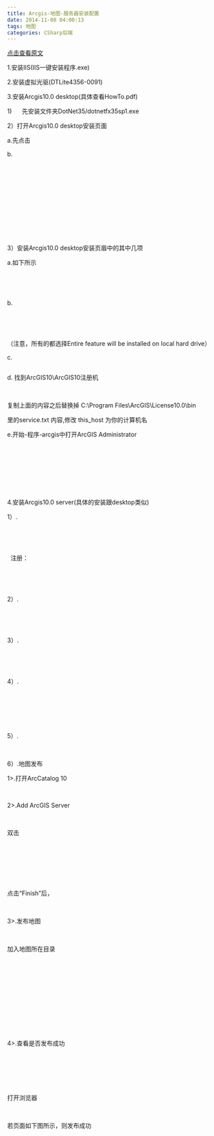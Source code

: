```yaml
---
title: Arcgis-地图-服务器安装配置
date: 2014-11-08 04:00:13
tags: 地图
categories: CSharp后端
---
```


[点击查看原文](https://www.cnblogs.com/bugzone/p/arcgis.html)

<div id="cnblogs_post_body" class="blogpost-body ">
    <p>1.安装IIS(IIS一键安装程序.exe)</p>
<p>2.安装虚拟光驱(DTLite4356-0091)</p>
<p>3.安装Arcgis10.0 desktop(具体查看HowTo.pdf)</p>
<p>1)&nbsp;&nbsp;&nbsp;&nbsp;&nbsp; 先安装文件夹DotNet35/dotnetfx35sp1.exe</p>
<p>2）打开Arcgis10.0 desktop安装页面</p>
<p>a.先点击<img src="https://images0.cnblogs.com/blog/612293/201411/080339382063474.png" alt=""></p>
<p>b.</p>
<p>&nbsp;<img src="https://images0.cnblogs.com/blog/612293/201411/080340258937239.png" alt=""></p>
<p>&nbsp;<img src="https://images0.cnblogs.com/blog/612293/201411/080341424408054.png" alt=""></p>
<p>&nbsp;</p>
<p>&nbsp;<img src="https://images0.cnblogs.com/blog/612293/201411/080342193939697.png" alt=""></p>
<p>&nbsp;</p>
<p>&nbsp;</p>
<p>3）安装Arcgis10.0 desktop安装页眉中的其中几项</p>
<p>a.如下所示</p>
<p>&nbsp;&nbsp;&nbsp;<img src="https://images0.cnblogs.com/blog/612293/201411/080342381127511.png" alt=""></p>
<p>&nbsp;</p>
<p>b.</p>
<p>&nbsp;</p>
<p>&nbsp;<img src="https://images0.cnblogs.com/blog/612293/201411/080343064717348.png" alt=""></p>
<p>（注意，所有的都选择Entire feature will be installed on local hard drive）</p>
<p>c.</p>
<p><img src="https://images0.cnblogs.com/blog/612293/201411/080344155964197.png" alt=""></p>
<p>d. 找到ArcGIS10\ArcGIS10注册机</p>
<p>&nbsp;<img src="https://images0.cnblogs.com/blog/612293/201411/080344544241768.png" alt=""></p>
<p>复制上面的内容之后替换掉 C:\Program Files\ArcGIS\License10.0\bin</p>
<p>里的service.txt 内容,修改 this_host 为你的计算机名</p>
<p>e.开始-程序-arcgis中打开ArcGIS Administrator</p>
<p>&nbsp;<img src="https://images0.cnblogs.com/blog/612293/201411/080345221591261.png" alt=""></p>
<p>&nbsp;</p>
<p>&nbsp;</p>
<p>&nbsp;</p>
<p>4.安装Arcgis10.0 server(具体的安装跟desktop类似)</p>
<p>1）.<img src="https://images0.cnblogs.com/blog/612293/201411/080346047686144.png" alt=""></p>
<p>&nbsp;</p>
<p>&nbsp;</p>
<p>&nbsp; 注册：</p>
<p>&nbsp;</p>
<p>&nbsp;<img src="https://images0.cnblogs.com/blog/612293/201411/080346389567532.png" alt=""></p>
<p>2）.</p>
<p>&nbsp;<img src="https://images0.cnblogs.com/blog/612293/201411/080347439405813.png" alt=""></p>
<p>&nbsp;</p>
<p>3）.</p>
<p>&nbsp;<img src="https://images0.cnblogs.com/blog/612293/201411/080347562061732.png" alt=""></p>
<p>&nbsp;</p>
<p>4）.</p>
<p>&nbsp;</p>
<p>&nbsp;<img src="https://images0.cnblogs.com/blog/612293/201411/080348094874707.png" alt=""></p>
<p>&nbsp;</p>
<p>5）.</p>
<p>&nbsp;<img src="https://images0.cnblogs.com/blog/612293/201411/080348198626171.png" alt=""></p>
<p>6）.地图发布</p>
<p>1&gt;.打开ArcCatalog 10</p>
<p>&nbsp;<img src="https://images0.cnblogs.com/blog/612293/201411/080348520816362.png" alt=""></p>
<p>2&gt;.Add ArcGIS Server</p>
<p>&nbsp;<img src="https://images0.cnblogs.com/blog/612293/201411/080349318622775.png" alt=""></p>
<p>双击</p>
<p>&nbsp;<img src="https://images0.cnblogs.com/blog/612293/201411/080350070493692.png" alt=""></p>
<p>&nbsp;<img src="https://images0.cnblogs.com/blog/612293/201411/080350444403737.png" alt=""></p>
<p>&nbsp;</p>
<p><img src="https://images0.cnblogs.com/blog/612293/201411/080350576438969.png" alt=""></p>
<p>点击“Finish”后，</p>
<p>&nbsp;<img src="https://images0.cnblogs.com/blog/612293/201411/080352023464335.png" alt=""></p>
<p>3&gt;.发布地图</p>
<p>&nbsp;<img src="https://images0.cnblogs.com/blog/612293/201411/080354069097413.png" alt=""></p>
<p>加入地图所在目录</p>
<p>&nbsp;<img src="https://images0.cnblogs.com/blog/612293/201411/080354295965483.png" alt=""></p>
<p>&nbsp;<img src="https://images0.cnblogs.com/blog/612293/201411/080355020963887.png" alt=""></p>
<p>&nbsp;<img src="https://images0.cnblogs.com/blog/612293/201411/080355152379904.png" alt=""></p>
<p>&nbsp;<img src="https://images0.cnblogs.com/blog/612293/201411/080355517994836.png" alt=""></p>
<p>&nbsp;<img src="https://images0.cnblogs.com/blog/612293/201411/080356024876270.png" alt=""></p>
<p>&nbsp;<img src="https://images0.cnblogs.com/blog/612293/201411/080356248158383.png" alt=""></p>
<p>4&gt;.查看是否发布成功</p>
<p>&nbsp;</p>
<p>&nbsp;<img src="https://images0.cnblogs.com/blog/612293/201411/080356456439053.png" alt=""></p>
<p>&nbsp;<img src="https://images0.cnblogs.com/blog/612293/201411/080357083153894.png" alt=""></p>
<p>打开浏览器</p>
<p>&nbsp;<img src="https://images0.cnblogs.com/blog/612293/201411/080357252848508.png" alt=""></p>
<p>若页面如下图所示，则发布成功</p>
<p><img src="https://images0.cnblogs.com/blog/612293/201411/080357452532309.png" alt=""></p>
</div>